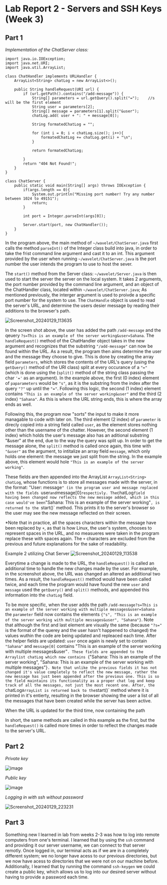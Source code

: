 # Lab Report 2 - Servers and SSH Keys (Week 3)

## Part 1

*Implementation of the ChatServer class:*
```
import java.io.IOException;
import java.net.URI;
import java.util.ArrayList;

class ChatHandler implements URLHandler {
    ArrayList<String> chatLog = new ArrayList<>();

    public String handleRequest(URI url) {
        if (url.getPath().contains("/add-message")) {
            String[] parameters = url.getQuery().split("=");    //s will be the first element 
            String user = parameters[2];
            String[] message = parameters[1].split("&user");
            chatLog.add( user + ": " + message[0]);

            String formatedChatLog = "";

            for (int i = 0; i < chatLog.size(); i++){
                formatedChatLog += chatLog.get(i) + "\n";
            }

            return formatedChatLog;

        }
        return "404 Not Found!";
    }
}

class ChatServer {
    public static void main(String[] args) throws IOException {
        if(args.length == 0){
            System.out.println("Missing port number! Try any number between 1024 to 49151");
            return;
        }

        int port = Integer.parseInt(args[0]);

        Server.start(port, new ChatHandler());
    }
}
```

In the program above, the main method of `~/wavelet/ChatServer.java` first calls the method `parseInt()` of the Integer class build into java, in order to take the frist command line argument and cast it to an int. This argument provided by the user when running `~/wavelet/ChatServer.java` is the port number the user intends the program to use to host the sever. 

The `start()` method from the Server class: `~/wavelet/Server.java` is then used to start the server the server on the local system. It takes 2 arguments, the port number provided by the command line argument, and an object of the ChatHandler class, located within `~/wavelet/ChatServer.java`; As mentioned previously, the interger argument is used to proivde a specific port number for the system to use. The `ChatHandle` object is used to read the server's URL, and determine the users desier message by reading their additions to the browser's path.


![Screenshot_20240129_113635](https://github.com/Sa-Rangaraj/cse15l-lab-reports/assets/158000497/6cd7ae68-8b8a-41ee-9a88-de66911c0101)

In the screen shot above, the user has added the path `/add-message` and the qeuery `?s=This is an example of the server working&user=Sahana`. The `handleRequest()` method of the ChatHandler object takes in the new argument and recognizes that the substring `"/add-message"` can now be found within the URL. As a result, the program then aims determine the user and the message they choose to give. This is done by creating the array field `parameters`, which stores the contents of the URL's query (using the `getQuery()` method of the URI class) split at every occurance of a `"="` (which is done using the (`split()` method of the string class passing the char `'='` as an argument). In the example above, the first (0 index) element of `paparameters` would be `"s"`, as it is the substring from the index after the query `"?"` up until the `"="`. Following this logic, the second (1 index) element contains `"This is an example of the server working&user"` and the third (2 index) `"Sahana"`. As this is where the URL string ends, this is where the array ends as well. 

Following this, the program now "sorts" the input to make it more managable to code with later on. The third element (2 index) of `parameter` is direcly copied into a string field called `user`, as the element stores nothing other than the username of the chatter. However, the second element (1 index) which holds the user's message also has an aditional substring "&user" at the end, due to the way the query was split up. In order to get the message alone, the `split()` method is called once again, this time with `"&user"` as the argument, to intitalize an array field `message`, which only holds one element: the message we just split from the string. In the example above, this element would hole `"This is an example of the server working"`.

These fields are then appended into the ArrayList `ArrayList<String> chatLog`, whose functions is to store all messages made with the server, in the format: "User: message`" (in the program user and message replaced with the fields `user` and `message[0]` respectivly. The `chatLog` field  having been changed now reflects the new message added, which in this case would've been `"Sahana: This is an example of the server working"`, is returned to the `start()` method. This prints it to the server's browser so the user may see the new message reflected on their screen. 

*Note that in practice, all the spaces characters within the message have been replaced by `+`, as that is how Linux, the user's system, chooses to represent spaces in the URL, and no measueres were taken in the program replace these with spaces again. The `+` characters are excluded from the previous and future explanations for the sake of readability.


Example 2 utilizing Chat Server
![Screenshot_20240129_113538](https://github.com/Sa-Rangaraj/cse15l-lab-reports/assets/158000497/7c1888a8-ba5c-4546-ac0c-76bbaa749ed6)

Everytime a change is made to the URL, the `handleRequest()` is called an additional time to handle the new changes made by the user. For example, in the screenshot above, the URL was changed an altered an additional two times. As a result, the `handleRequest()` method would have been called twice, and each time the program would have found the new `user` and `message` used the `getQuery()` and `split()` methods, and appended this information into the `chatLog` field. 

To be more specific, when the user adds the path `/add-message?s=This is an example of the server working with multiple messages&user=Sahana` the `parameter` field now contains the elements `{"s", "This is an example of the server working with multiple messages&user", "Sahana"}`. Note that although the first and last element are visually the same (because `"?s="` is the format of the querey and the user hasn't happened to changed) the values wuthin the code are being updated and repleaced each time. After the helper fields are updated: `user` once again is newly set to contain `"Sahana"` and `message[0]` contains "This is an example of the server working with multiple messages&user"`. These fields are appended to the Arraylist chatLog which now contains `{"Sahana: This is an example of the server working", "Sahana: This is an example of the server working with multiple messages"}`. Note that unlike the previous fields it has not changed it's value completely to reflect the new message, rather the new message has just been appended after the previous one. This is so the field maintains its functionality as a proper chat log and keep track of all the messages, not just the most recent one. After, the `chatLog` ArrayList is returned back to the `start()` method where it is printed in it's entierty, resulting in the browser showing the user a list of all the messages that have been created while the server has been active. 

When the URL is updated for the third time, now containing the path



In short, the same methods are called in this example as the first, but the `handleRequest()` is called more times in order to reflect the changes made to the server's URL. 

## Part 2
*Private key*

![image](https://github.com/Sa-Rangaraj/cse15l-lab-reports/assets/158000497/fcfb9e92-eada-4690-a95d-eda6c5553135)

*Public key*

![image](https://github.com/Sa-Rangaraj/cse15l-lab-reports/assets/158000497/73abc3af-9194-4f6e-b8cd-677b3b8f2604)

*Logging in with ssh without password*

![Screenshot_20240129_223231](https://github.com/Sa-Rangaraj/cse15l-lab-reports/assets/158000497/a0bdaba3-233a-44e1-8f0d-ae44ac2b48b2)

## Part 3

Something new I learned in lab from weeks 2-3 was how to log into remote computers from one's terminal. I learned that by using the `ssh` command and providing it our server username, we can connect to that server remotly. Once logged in, our terminal acts as if we are in a completely different system; we no longer have acess to our previous directories, but we now have acess to directories that we were not on our machine before. Additionally, I learned that by running the command `ssh-keygen` we could create a public key, which allows us to log into our desired server without having to provide a password each time. 
